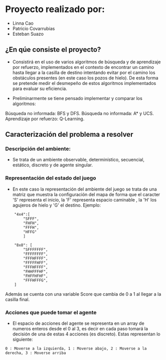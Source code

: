 # Proyecto realizado por:

* Linna Cao 
* Patricio Covarrubias 
* Esteban Suazo

## ¿En qúe consiste el proyecto?
* Consistirá en el uso de varios algoritmos de búsqueda y de aprendizaje por refuerzo, 
implementados en el contexto de encontrar un camino hasta llegar a la casilla de destino
intentando evitar por el camino los obstáculos presentes (en este caso los pozos de hielo). De esta forma se pretende medir el desmepeño
de estos algoritmos implementados para evaluar su eficiencia.

* Preliminarmente se tiene pensado implementar y comparar los algoritmos:

Búsqueda no informada: BFS y DFS.
Búsqueda no informada: A* y UCS. 
Aprendizaje por refuerzo: Q-Learning.

## Caracterización del problema a resolver
### Descripción del ambiente:

* Se trata de un ambiente observable, determinístico, secuencial, estático, discreto y de agente singular.

### Representación del estado del juego

* En este caso la representación del ambiente del juego se trata de una matriz que muestra la configuración del mapa de forma que 
el caracter 'S' representa el inicio, la 'F' representa espacio caminable , la 'H' los agujeros de hielo y 'G' el destino. Ejemplo:

```
    "4x4":[
        "SFFF",
        "FHFH",
        "FFFH",
        "HFFG"
        ]

    "8x8": [
        "SFFFFFFF",
        "FFFFFFFF",
        "FFFHFFFF",
        "FFFFFHFF",
        "FFFHFFFF",
        "FHHFFFHF",
        "FHFFHFHF",
        "FFFHFFFG",
    ]
```

Además se cuenta con una variable Score que cambia de 0 a 1 al llegar a la casilla final.

### Acciones que puede tomar el agente

* El espacio de acciones del agente se representa en un array de numeros enteros desde el 0 al 3, es decir en cada paso tomará la decisión
de una de estas 4 acciones (es discreto). Estas representan lo siguiente:

```
0 : Moverse a la izquierda, 1 : Moverse abajo, 2 : Moverse a la derecha, 3 : Moverse arriba
```
